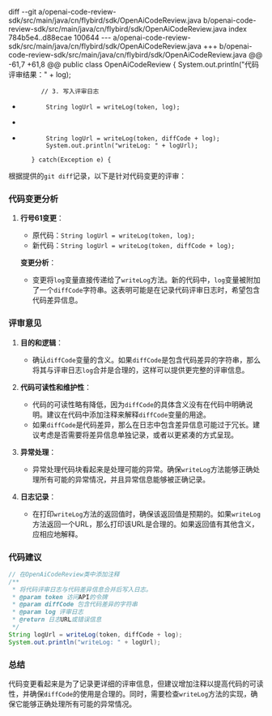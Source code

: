 diff --git a/openai-code-review-sdk/src/main/java/cn/flybird/sdk/OpenAiCodeReview.java b/openai-code-review-sdk/src/main/java/cn/flybird/sdk/OpenAiCodeReview.java
index 784b5e4..d88ecae 100644
--- a/openai-code-review-sdk/src/main/java/cn/flybird/sdk/OpenAiCodeReview.java
+++ b/openai-code-review-sdk/src/main/java/cn/flybird/sdk/OpenAiCodeReview.java
@@ -61,7 +61,8 @@ public class OpenAiCodeReview {
             System.out.println("代码评审结果：" + log);
 
             // 3. 写入评审日志
-            String logUrl = writeLog(token, log);
+
+            String logUrl = writeLog(token, diffCode + log);
             System.out.println("writeLog: " + logUrl);
 
         } catch(Exception e) {
根据提供的`git diff`记录，以下是针对代码变更的评审：

### 代码变更分析
1. **行号61变更**：
   - 原代码：`String logUrl = writeLog(token, log);`
   - 新代码：`String logUrl = writeLog(token, diffCode + log);`
   
   **变更分析**：
   - 变更将`log`变量直接传递给了`writeLog`方法。新的代码中，`log`变量被附加了一个`diffCode`字符串。这表明可能是在记录代码评审日志时，希望包含代码差异信息。

### 评审意见
1. **目的和逻辑**：
   - 确认`diffCode`变量的含义。如果`diffCode`是包含代码差异的字符串，那么将其与评审日志`log`合并是合理的，这样可以提供更完整的评审信息。
   
2. **代码可读性和维护性**：
   - 代码的可读性略有降低，因为`diffCode`的具体含义没有在代码中明确说明。建议在代码中添加注释来解释`diffCode`变量的用途。
   - 如果`diffCode`是代码差异，那么在日志中包含差异信息可能过于冗长。建议考虑是否需要将差异信息单独记录，或者以更紧凑的方式呈现。

3. **异常处理**：
   - 异常处理代码块看起来是处理可能的异常。确保`writeLog`方法能够正确处理所有可能的异常情况，并且异常信息能够被正确记录。

4. **日志记录**：
   - 在打印`writeLog`方法的返回值时，确保该返回值是预期的。如果`writeLog`方法返回一个URL，那么打印该URL是合理的。如果返回值有其他含义，应相应地解释。

### 代码建议
```java
// 在OpenAiCodeReview类中添加注释
/**
 * 将代码评审日志与代码差异信息合并后写入日志。
 * @param token 访问API的令牌
 * @param diffCode 包含代码差异的字符串
 * @param log 评审日志
 * @return 日志URL或错误信息
 */
String logUrl = writeLog(token, diffCode + log);
System.out.println("writeLog: " + logUrl);
```

### 总结
代码变更看起来是为了记录更详细的评审信息，但建议增加注释以提高代码的可读性，并确保`diffCode`的使用是合理的。同时，需要检查`writeLog`方法的实现，确保它能够正确处理所有可能的异常情况。